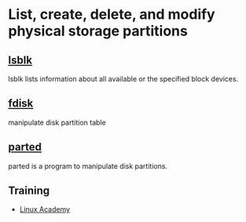 # List, create, delete, and modify physical storage partitions

## [lsblk](http://manpages.ubuntu.com/manpages/bionic/man8/lsblk.8.html)
lsblk  lists  information  about  all available or the specified block devices. 

## [fdisk](http://manpages.ubuntu.com/manpages/bionic/man8/fdisk.8.html)
manipulate disk partition table

## [parted](http://manpages.ubuntu.com/manpages/bionic/man8/parted.8.html)
parted  is  a program to manipulate disk partitions.

## Training
* [Linux Academy](https://linuxacademy.com/cp/courses/lesson/course/5412/lesson/1/module/428)

